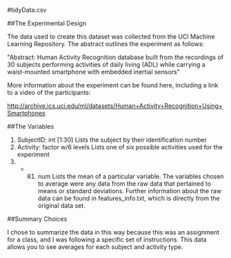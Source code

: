 #tidyData.csv

##The Experimental Design

The data used to create this dataset was collected from the UCI Machine Learning Repository.  The abstract outlines the experiment as follows:

"Abstract: Human Activity Recognition database built from the recordings of 30 subjects performing activities of daily living (ADL) while carrying a waist-mounted smartphone with embedded inertial sensors"

More information about the experiment can be found here, including a link to a video of the participants:

http://archive.ics.uci.edu/ml/datasets/Human+Activity+Recognition+Using+Smartphones

##The Variables

1.  SubjectID: int [1:30] Lists the subject by their identification number
2.  Activity: factor w/6 levels Lists one of six possible activities used for the experiment
3. - 81.  num Lists the mean of a particular variable.  The variables chosen to average were any data from the raw data that pertained to means or standard deviations.  Further information about the raw data can be found in features_info.txt, which is directly from the original data set.

##Summary Choices

I chose to summarize the data in this way because this was an assignment for a class, and I was following a specific set of instructions.  This data allows you to see averages for each subject and activity type.

